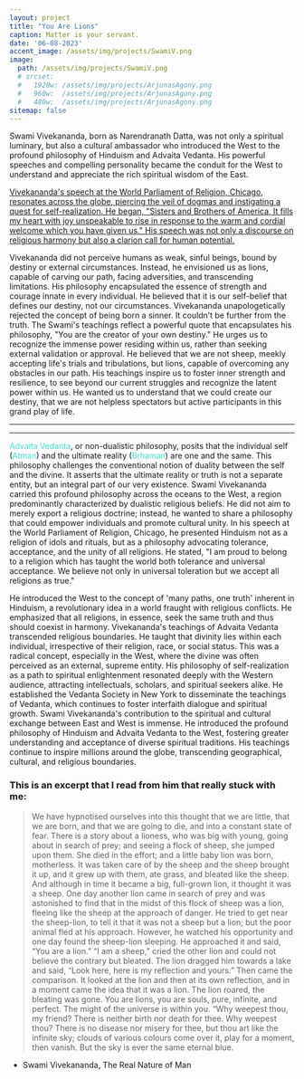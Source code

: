 ```yaml
---
layout: project
title: "You Are Lions"
caption: Matter is your servant.
date: '06-08-2023'
accent_image: /assets/img/projects/SwamiV.png   
image: 
  path: /assets/img/projects/SwamiV.png
  # srcset: 
  #   1920w: /assets/img/projects/ArjunasAgony.png
  #   960w:  /assets/img/projects/ArjunasAgony.png
  #   480w:  /assets/img/projects/ArjunasAgony.png
sitemap: false
---
```


Swami Vivekananda, born as Narendranath Datta, was not only a spiritual luminary, but also a cultural ambassador who introduced the West to the profound philosophy of Hinduism and Advaita Vedanta. His powerful speeches and compelling personality became the conduit for the West to understand and appreciate the rich spiritual wisdom of the East.

[Vivekananda's speech at the World Parliament of Religion, Chicago, resonates across the globe, piercing the veil of dogmas and instigating a quest for self-realization. He began, "Sisters and Brothers of America, It fills my heart with joy unspeakable to rise in response to the warm and cordial welcome which you have given us." His speech was not only a discourse on religious harmony but also a clarion call for human potential. ](https://youtu.be/I5_EKI4XRtc)

Vivekananda did not perceive humans as weak, sinful beings, bound by destiny or external circumstances. Instead, he envisioned us as lions, capable of carving our path, facing adversities, and transcending limitations. His philosophy encapsulated the essence of strength and courage innate in every individual. He believed that it is our self-belief that defines our destiny, not our circumstances. Vivekananda unapologetically rejected the concept of being born a sinner. It couldn’t be further from the truth.
The Swami's teachings reflect a powerful quote that encapsulates his philosophy, "You are the creator of your own destiny." He urges us to recognize the immense power residing within us, rather than seeking external validation or approval. He believed that we are not sheep, meekly accepting life's trials and tribulations, but lions, capable of overcoming any obstacles in our path.
His teachings inspire us to foster inner strength and resilience, to see beyond our current struggles and recognize the latent power within us. He wanted us to understand that we could create our destiny, that we are not helpless spectators but active participants in this grand play of life.

---
---
<span style="color:turquoise">Advaita Vedanta</span>, or non-dualistic philosophy, posits that the individual self (<span style="color:turquoise">Atman</span>) and the ultimate reality (<span style="color:turquoise">Brhaman</span>) are one and the same. This philosophy challenges the conventional notion of duality between the self and the divine. It asserts that the ultimate reality or truth is not a separate entity, but an integral part of our very existence.
Swami Vivekananda carried this profound philosophy across the oceans to the West, a region predominantly characterized by dualistic religious beliefs. He did not aim to merely export a religious doctrine; instead, he wanted to share a philosophy that could empower individuals and promote cultural unity.
In his speech at the World Parliament of Religion, Chicago, he presented Hinduism not as a religion of idols and rituals, but as a philosophy advocating tolerance, acceptance, and the unity of all religions. He stated, "I am proud to belong to a religion which has taught the world both tolerance and universal acceptance. We believe not only in universal toleration but we accept all religions as true."

He introduced the West to the concept of 'many paths, one truth' inherent in Hinduism, a revolutionary idea in a world fraught with religious conflicts. He emphasized that all religions, in essence, seek the same truth and thus should coexist in harmony.
Vivekananda's teachings of Advaita Vedanta transcended religious boundaries. He taught that divinity lies within each individual, irrespective of their religion, race, or social status. This was a radical concept, especially in the West, where the divine was often perceived as an external, supreme entity.
His philosophy of self-realization as a path to spiritual enlightenment resonated deeply with the Western audience, attracting intellectuals, scholars, and spiritual seekers alike. He established the Vedanta Society in New York to disseminate the teachings of Vedanta, which continues to foster interfaith dialogue and spiritual growth.
Swami Vivekananda's contribution to the spiritual and cultural exchange between East and West is immense. He introduced the profound philosophy of Hinduism and Advaita Vedanta to the West, fostering greater understanding and acceptance of diverse spiritual traditions. His teachings continue to inspire millions around the globe, transcending geographical, cultural, and religious boundaries.

<h3>This is an excerpt that I read from him that really stuck with me:</h3> 

> We have hypnotised ourselves into this thought that we are little, that we are born, and that we are going to die, and into a constant state of fear.
 There is a story about a lioness, who was big with young, going about in search of prey; and seeing a flock of sheep, she jumped upon them. She died in the effort; and a little baby lion was born, motherless. It was taken care of by the sheep and the sheep brought it up, and it grew up with them, ate grass, and bleated like the sheep. And although in time it became a big, full-grown lion, it thought it was a sheep. One day another lion came in search of prey and was astonished to find that in the midst of this flock of sheep was a lion, fleeing like the sheep at the approach of danger. He tried to get near the sheep-lion, to tell it that it was not a sheep but a lion; but the poor animal fled at his approach. However, he watched his opportunity and one day found the sheep-lion sleeping. He approached it and said, “You are a lion.” “I am a sheep,” cried the other lion and could not believe the contrary but bleated. The lion dragged him towards a lake and said, “Look here, here is my reflection and yours.” Then came the comparison. It looked at the lion and then at its own reflection, and in a moment came the idea that it was a lion. The lion roared, the bleating was gone. You are lions, you are souls, pure, infinite, and perfect. The might of the universe is within you. “Why weepest thou, my friend? There is neither birth nor death for thee. Why weepest thou? There is no disease nor misery for thee, but thou art like the infinite sky; clouds of various colours come over it, play for a moment, then vanish. But the sky is ever the same eternal blue.

- Swami Vivekananda, The Real Nature of Man
